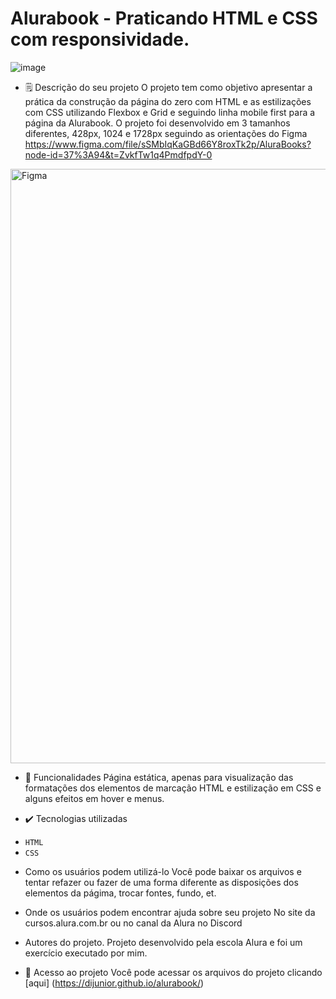 # Alurabook - Praticando HTML e CSS com responsividade.
![image](https://user-images.githubusercontent.com/104791748/217087041-bdcded3e-f5c6-4d7b-94f8-79382c89d15d.png)


+ 🗒 Descrição do seu projeto
O projeto tem como objetivo apresentar a prática da construção da página do zero com HTML e as estilizações com CSS utilizando Flexbox e Grid e seguindo linha mobile first para a página da Alurabook.
O projeto foi desenvolvido em 3 tamanhos diferentes, 428px, 1024 e 1728px seguindo as orientações do Figma https://www.figma.com/file/sSMbIqKaGBd66Y8roxTk2p/AluraBooks?node-id=37%3A94&t=ZvkfTw1q4PmdfpdY-0
<img width="951" alt="Figma" src="https://user-images.githubusercontent.com/104791748/217086267-37258dd7-d24f-4d3d-89b4-0d0e8c07d70d.PNG">


+ 🔨 Funcionalidades
Página estática, apenas para visualização das formatações dos elementos de marcação HTML e estilização em CSS e alguns efeitos em hover e menus.

+ ✔️ Tecnologias utilizadas
- ``HTML``
- ``CSS``

+ Como os usuários podem utilizá-lo
Você pode baixar os arquivos e tentar refazer ou fazer de uma forma diferente as disposições dos elementos da págima, trocar fontes, fundo, et.

+ Onde os usuários podem encontrar ajuda sobre seu projeto
No site da cursos.alura.com.br ou no canal da Alura no Discord

+ Autores do projeto.
Projeto desenvolvido pela escola Alura e foi um exercício executado por mim.

+ 📁 Acesso ao projeto
Você pode acessar os arquivos do projeto clicando [aqui] (https://dijunior.github.io/alurabook/)
